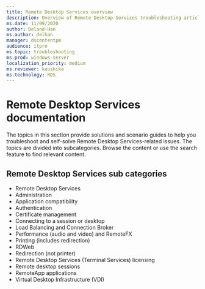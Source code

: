 ```yaml
---
title: Remote Desktop Services overview
description: Overview of Remote Desktop Services troubleshooting articles.
ms.date: 11/09/2020
author: Deland-Han
ms.author: delhan
manager: dscontentpm
audience: itpro
ms.topic: troubleshooting
ms.prod: windows-server
localization_priority: medium
ms.reviewer: kaushika
ms.technology: RDS
---
```

# Remote Desktop Services documentation

The topics in this section provide solutions and scenario guides to help you troubleshoot and self-solve Remote Desktop Services-related issues. The topics are divided into subcategories. Browse the content or use the search feature to find relevant content.

## Remote Desktop Services sub categories

- Remote Desktop Services
- Administration
- Application compatibility
- Authentication
- Certificate management
- Connecting to a session or desktop
- Load Balancing and Connection Broker
- Performance (audio and video) and RemoteFX
- Printing (includes redirection)
- RDWeb
- Redirection (not printer)
- Remote Desktop Services (Terminal Services) licensing
- Remote desktop sessions
- RemoteApp applications
- Virtual Desktop Infrastructure (VDI)
